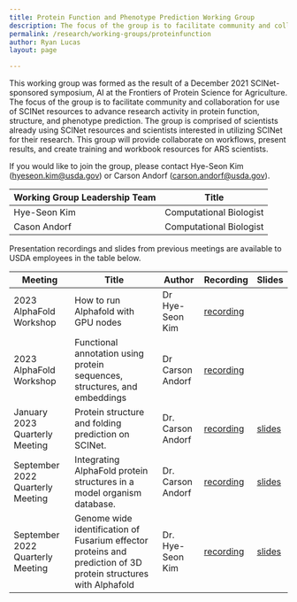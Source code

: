 ```yaml
---
title: Protein Function and Phenotype Prediction Working Group
description: The focus of the group is to facilitate community and collaboration for use of SCINet resources to advance research activity in protein function, structure, and phenotype prediction.
permalink: /research/working-groups/proteinfunction
author: Ryan Lucas
layout: page

---
```



This working group was formed as the result of a December 2021 SCINet-sponsored symposium, AI at the Frontiers of Protein Science for Agriculture. The focus of the group is to facilitate community and collaboration for use of SCINet resources to advance research activity in protein function, structure, and phenotype prediction.  The group is comprised of scientists already using SCINet resources and scientists interested in utilizing SCINet for their research. This group will provide collaborate on workflows, present results, and create training and workbook resources for ARS scientists.

If you would like to join the group, please contact Hye-Seon Kim ([hyeseon.kim@usda.gov](hyeseon.kim@usda.gov)) or Carson Andorf ([carson.andorf@usda.gov](carson.andorf@usda.gov)).

**Working Group Leadership Team** | **Title** 
---|---
Hye-Seon Kim | Computational Biologist 
Cason Andorf | Computational Biologist

Presentation recordings and slides from previous meetings are available to USDA employees in the table below.

**Meeting** | **Title** | **Author** | **Recording** | **Slides**
---|---|---|---|---
2023 AlphaFold Workshop | How to run Alphafold with GPU nodes | Dr Hye-Seon Kim | [recording](https://usdagcc-my.sharepoint.com/:v:/r/personal/moe_richert_usda_gov/Documents/Stream%20Migrated%20Videos/2023%20AlphaFold%20Workshop%20-%20Day%201-20230803_094818.mp4?csf=1&web=1&e=GFAe1v&nav=eyJyZWZlcnJhbEluZm8iOnsicmVmZXJyYWxBcHAiOiJTdHJlYW1XZWJBcHAiLCJyZWZlcnJhbFZpZXciOiJTaGFyZURpYWxvZy1MaW5rIiwicmVmZXJyYWxBcHBQbGF0Zm9ybSI6IldlYiIsInJlZmVycmFsTW9kZSI6InZpZXcifX0%3D) | 
2023 AlphaFold Workshop | Functional annotation using protein sequences, structures, and embeddings | Dr Carson Andorf | [recording](https://usdagcc-my.sharepoint.com/:v:/r/personal/carson_andorf_usda_gov/Documents/Stream%20Migrated%20Videos/Edited%20Video%20Day%202-20230807_070320.mp4?csf=1&web=1&e=2hMgRC&nav=eyJyZWZlcnJhbEluZm8iOnsicmVmZXJyYWxBcHAiOiJTdHJlYW1XZWJBcHAiLCJyZWZlcnJhbFZpZXciOiJTaGFyZURpYWxvZy1MaW5rIiwicmVmZXJyYWxBcHBQbGF0Zm9ybSI6IldlYiIsInJlZmVycmFsTW9kZSI6InZpZXcifX0%3D) |
January 2023 Quarterly Meeting | Protein structure and folding prediction on SCINet. | Dr. Carson Andorf | [recording](https://usdagcc.sharepoint.com/:v:/s/REE-ARS-SCINetProteinScienceWG/EdB0tKnLNeFPgDEN1ib6uWIBNAPB_SLxp_wCtGKLa2omkQ?e=MlZiVp) | [slides](https://usdagcc.sharepoint.com/:b:/r/sites/REE-ARS-SCINetProteinScienceWG/Shared%20Documents/Presentations/Protein_presentation_PSGroup_version2.pdf?csf=1&web=1&e=n80Yh0)
September 2022 Quarterly Meeting | Integrating AlphaFold protein structures in a model organism database. | Dr. Carson Andorf | [recording](https://usdagcc.sharepoint.com/:v:/s/REE-ARS-SCINetProteinScienceWG/EZYiRS633BFOqjPoezf27kgBfXfkzRHLnEd14FkQU2UmGw?e=fQZXbE) | [slides](https://usdagcc.sharepoint.com/:b:/r/sites/REE-ARS-SCINetProteinScienceWG/Shared%20Documents/Presentations/Andorf_USDA_presentation_PSGroup.pdf?csf=1&web=1&e=jh8q1h)
September 2022 Quarterly Meeting | Genome wide identification of Fusarium effector proteins and prediction of 3D protein structures with Alphafold | Dr. Hye-Seon Kim | [recording](https://usdagcc.sharepoint.com/:v:/s/REE-ARS-SCINetProteinScienceWG/EQNhlQmzeeNLp89a_oUFb1QBDkT5ri_AeEw-pukrcMxrdQ?e=6kBLCb) | [slides](https://usdagcc.sharepoint.com/:b:/r/sites/REE-ARS-SCINetProteinScienceWG/Shared%20Documents/Presentations/Alphafold_HyeSeon_Kim_USDA_Final.pdf?csf=1&web=1&e=0fnrSo)
